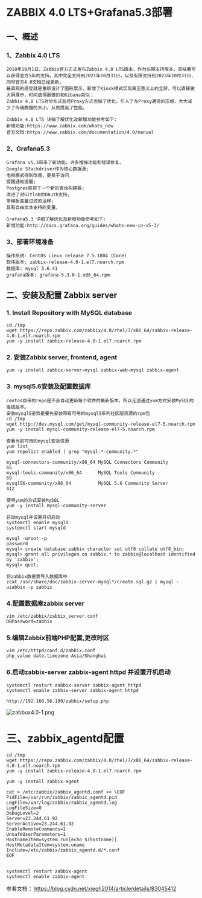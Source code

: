 # ZABBIX 4.0 LTS+Grafana5.3部署

## 一、概述
### 1、Zabbix 4.0 LTS
    2018年10月1日，Zabbix官方正式发布Zabbix 4.0 LTS版本，作为长期支持版本，意味着可以获得官方5年的支持。其中完全支持到2021年10月31日，以及有限支持到2023年10月31日，同时官方4.0文档已经更新。
    最直观的感受就是重新设计了图形展示，新增了Kiosk模式实现真正意义上的全屏，可以直接做大屏展示，时间选择器做的和Kibana类似；
    Zabbix 4.0 LTS对分布式监控Proxy方式也做了优化，引入了与Proxy通信的压缩，大大减少了传输数据的大小。从而提高了性能。

    Zabbix 4.0 LTS 详细了解优化及新增功能参考如下:
    新增功能:https://www.zabbix.com/whats_new
    官方文档:https://www.zabbix.com/documentation/4.0/manual

### 2、Grafana5.3

    Grafana v5.3带来了新功能，许多增强功能和错误修复。
    Google Stackdriver作为核心数据源;
    电视模式得到改善，更易于访问
    提醒通知提醒;
    Postgres获得了一个新的查询构建器;
    改进了对Gitlab的OAuth支持;
    带模板变量过滤的注释;
    具有自由文本支持的变量。

    Grafana5.3 详细了解优化及新增功能参考如下:
    新增功能:http://docs.grafana.org/guides/whats-new-in-v5-3/
    
### 3、部署环境准备
    操作系统: CentOS Linux release 7.5.1804 (Core) 
    软件版本: zabbix-release-4.0-1.el7.noarch.rpm
    数据库: mysql 5.6.41
    grafana版本: grafana-5.3.0-1.x86_64.rpm

## 二、安装及配置 Zabbix server

### 1. Install Repository with MySQL database
    cd /tmp
    wget https://repo.zabbix.com/zabbix/4.0/rhel/7/x86_64/zabbix-release-4.0-1.el7.noarch.rpm
    yum -y install zabbix-release-4.0-1.el7.noarch.rpm

### 2. 安装Zabbix server, frontend, agent
    yum -y install zabbix-server-mysql zabbix-web-mysql zabbix-agent

### 3. mysql5.6安装及配置数据库

    centos自带的repo是不会自动更新每个软件的最新版本，所以无法通过yum方式安装MySQL的高级版本。
    安装mysql5姿势是要先安装带有可用的mysql5系列社区版资源的rpm包
    cd /tmp
    wget http://dev.mysql.com/get/mysql-community-release-el7-5.noarch.rpm
    yum -y install mysql-community-release-el7-5.noarch.rpm

    查看当前可用的mysql安装资源
    yum list
    yum repolist enabled | grep "mysql.*-community.*"

    mysql-connectors-community/x86_64 MySQL Connectors Community                  65
    mysql-tools-community/x86_64      MySQL Tools Community                       69
    mysql56-community/x86_64          MySQL 5.6 Community Server                 412

    使用yum的方式安装MySQL
    yum -y install mysql-community-server

    启动mysql并设置开机启动
    systemctl enable mysqld
    systemctl start mysqld

    mysql -uroot -p
    password
    mysql> create database zabbix character set utf8 collate utf8_bin;
    mysql> grant all privileges on zabbix.* to zabbix@localhost identified by 'zabbix';
    mysql> quit;

    将zabbix数据表导入数据库中
    zcat /usr/share/doc/zabbix-server-mysql*/create.sql.gz | mysql -uzabbix -p zabbix

### 4.配置数据库zabbix server
    vim /etc/zabbix/zabbix_server.conf 
    DBPassword=zabbix

### 5.编辑Zabbix前端PHP配置,更改时区
    vim /etc/httpd/conf.d/zabbix.conf
    php_value date.timezone Asia/Shanghai

### 6.启动zabbix-server zabbix-agent httpd 并设置开机启动
    systemctl restart zabbix-server zabbix-agent httpd
    systemctl enable zabbix-server zabbix-agent httpd

    http://192.168.56.100/zabbix/setup.php

  ![zabbux4.0-1.png](https://github.com/Lancger/opslinux/blob/master/images/mysql-ab.png)

# 三、zabbix_agentd配置
```
cd /tmp
wget https://repo.zabbix.com/zabbix/4.0/rhel/7/x86_64/zabbix-release-4.0-1.el7.noarch.rpm
yum -y install zabbix-release-4.0-1.el7.noarch.rpm

yum -y install zabbix-agent

cat > /etc/zabbix/zabbix_agentd.conf << \EOF
PidFile=/var/run/zabbix/zabbix_agentd.pid
LogFile=/var/log/zabbix/zabbix_agentd.log
LogFileSize=0
DebugLevel=2
Server=23.244.61.92
ServerActive=23.244.61.92
EnableRemoteCommands=1
UnsafeUserParameters=1
HostnameItem=system.run[echo $(hostname)]
HostMetadataItem=system.uname
Include=/etc/zabbix/zabbix_agentd.d/*.conf
EOF


systemctl restart zabbix-agent
systemctl enable zabbix-agent
```
参看文档：
https://blog.csdn.net/xiegh2014/article/details/83045412
